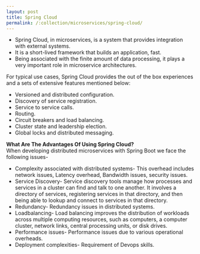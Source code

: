 ```yaml
---
layout: post
title: Spring Cloud
permalink: /:collection/microservices/spring-cloud/
---
```


-	Spring Cloud, in microservices, is a system that provides integration with external systems. 
-	It is a short-lived framework that builds an application, fast. 
-	Being associated with the finite amount of data processing, it plays a very important role in microservice architectures.

For typical use cases, Spring Cloud provides the out of the box experiences and a sets of extensive features mentioned below:
-	Versioned and distributed configuration.
-	Discovery of service registration.
-	Service to service calls.
-	Routing.
-	Circuit breakers and load balancing.
-	Cluster state and leadership election.
-	Global locks and distributed messaging.

**What Are The Advantages Of Using Spring Cloud?**  
When developing distributed microservices with Spring Boot we face the following issues-
-	Complexity associated with distributed systems- This overhead includes network issues, Latency overhead, Bandwidth issues, security issues.
-	Service Discovery- Service discovery tools manage how processes and services in a cluster can find and talk to one another. It involves a directory of services, registering services in that directory, and then being able to lookup and connect to services in that directory.
-	Redundancy- Redundancy issues in distributed systems.
-	Loadbalancing- Load balancing improves the distribution of workloads across multiple computing resources, such as computers, a computer cluster, network links, central processing units, or disk drives.
-	Performance issues- Performance issues due to various operational overheads.
-	Deployment complexities- Requirement of Devops skills.
